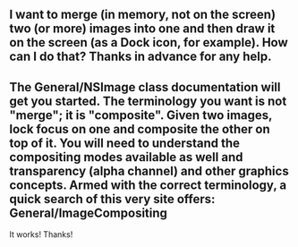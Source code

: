 

I want to merge (in memory, not on the screen) two (or more) images into one and then draw it on the screen (as a Dock icon, for example). How can I do that? Thanks in advance for any help.
----
The General/NSImage class documentation will get you started.  The terminology you want is not "merge"; it is "composite".  Given two images, lock focus on one and composite the other on top of it.  You will need to understand the compositing modes available as well and transparency (alpha channel) and other graphics concepts.  Armed with the correct terminology, a quick search of this very site offers: General/ImageCompositing
----
It works! Thanks!